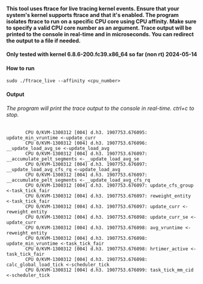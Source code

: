 #### This tool uses ftrace for live tracing kernel events. Ensure that your system's kernel supports ftrace and that it's enabled. The program isolates ftrace to run on a specific CPU core using CPU affinity. Make sure to specify a valid CPU core number as an argument. Trace output will be printed to the console in real-time and in microseconds. You can redirect the output to a file if needed.

#### Only tested with kernel 6.8.6-200.fc39.x86_64 so far (non rt) 2024-05-14

#### How to run
```
sudo ./ftrace_live --affinity <cpu_number>
```

#### Output
###### The program will print the trace output to the console in real-time. ctrl+c to stop. 
```
       CPU 0/KVM-1300312 [004] d.h3. 1907753.676095: update_min_vruntime <-update_curr
       CPU 0/KVM-1300312 [004] d.h3. 1907753.676096: __update_load_avg_se <-update_load_avg
       CPU 0/KVM-1300312 [004] d.h3. 1907753.676097: __accumulate_pelt_segments <-__update_load_avg_se
       CPU 0/KVM-1300312 [004] d.h3. 1907753.676097: __update_load_avg_cfs_rq <-update_load_avg
       CPU 0/KVM-1300312 [004] d.h3. 1907753.676097: __accumulate_pelt_segments <-__update_load_avg_cfs_rq
       CPU 0/KVM-1300312 [004] d.h3. 1907753.676097: update_cfs_group <-task_tick_fair
       CPU 0/KVM-1300312 [004] d.h3. 1907753.676097: reweight_entity <-task_tick_fair
       CPU 0/KVM-1300312 [004] d.h3. 1907753.676097: update_curr <-reweight_entity
       CPU 0/KVM-1300312 [004] d.h3. 1907753.676098: update_curr_se <-update_curr
       CPU 0/KVM-1300312 [004] d.h3. 1907753.676098: avg_vruntime <-reweight_entity
       CPU 0/KVM-1300312 [004] d.h3. 1907753.676098: update_min_vruntime <-task_tick_fair
       CPU 0/KVM-1300312 [004] d.h3. 1907753.676098: hrtimer_active <-task_tick_fair
       CPU 0/KVM-1300312 [004] d.h3. 1907753.676098: calc_global_load_tick <-scheduler_tick
       CPU 0/KVM-1300312 [004] d.h3. 1907753.676099: task_tick_mm_cid <-scheduler_tick
```

